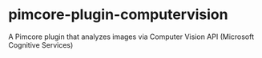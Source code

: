 # pimcore-plugin-computervision
A Pimcore plugin that analyzes images via Computer Vision API (Microsoft Cognitive Services)
